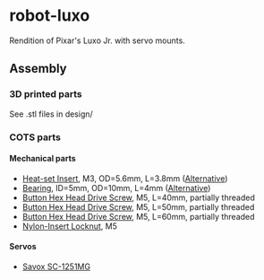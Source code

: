 # robot-luxo

Rendition of Pixar's Luxo Jr. with servo mounts.

## Assembly

### 3D printed parts

See .stl files in design/

### COTS parts

#### Mechanical parts

* [Heat-set Insert](https://www.mcmaster.com/94180a331), M3, OD=5.6mm, L=3.8mm ([Alternative](https://www.amazon.com/gp/product/B077CJV3Z9/))
* [Bearing](https://www.mcmaster.com/7804k106), ID=5mm, OD=10mm, L=4mm ([Alternative](https://www.amazon.com/gp/product/B00UW7SFU8/))
* [Button Hex Head Drive Screw](https://www.mcmaster.com/92095A222), M5, L=40mm, partially threaded
* [Button Hex Head Drive Screw](https://www.mcmaster.com/92095A228), M5, L=50mm, partially threaded
* [Button Hex Head Drive Screw](https://www.mcmaster.com/92095a225), M5, L=60mm, partially threaded
* [Nylon-Insert Locknut](https://www.mcmaster.com/90576a104), M5

#### Servos

* [Savox SC-1251MG](https://www.amazon.com/gp/product/B004K3FAJE/)


